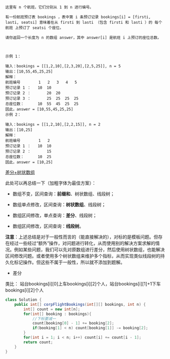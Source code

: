 ```
这里有 n 个航班，它们分别从 1 到 n 进行编号。

有一份航班预订表 bookings ，表中第 i 条预订记录 bookings[i] = [firsti, lasti, seatsi] 意味着在从 firsti 到 lasti （包含 firsti 和 lasti ）的 每个航班 上预订了 seatsi 个座位。

请你返回一个长度为 n 的数组 answer，其中 answer[i] 是航班 i 上预订的座位总数。

 

示例 1：

输入：bookings = [[1,2,10],[2,3,20],[2,5,25]], n = 5
输出：[10,55,45,25,25]
解释：
航班编号        1   2   3   4   5
预订记录 1 ：   10  10
预订记录 2 ：       20  20
预订记录 3 ：       25  25  25  25
总座位数：      10  55  45  25  25
因此，answer = [10,55,45,25,25]
示例 2：

输入：bookings = [[1,2,10],[2,2,15]], n = 2
输出：[10,25]
解释：
航班编号        1   2
预订记录 1 ：   10  10
预订记录 2 ：       15
总座位数：      10  25
因此，answer = [10,25]

```
[差分+树状数组](https://leetcode-cn.com/problems/corporate-flight-bookings/solution/gong-shui-san-xie-yi-ti-shuang-jie-chai-fm1ef/)


此处可以再总结一下（加粗字体为最佳方案）：

- 数组不变，区间查询：**前缀和**、树状数组、线段树；
   
 - 数组单点修改，区间查询：**树状数组**、线段树；
    
 - 数组区间修改，单点查询：**差分**、线段树；
    
 - 数组区间修改，区间查询：**线段树**。

**注意**：上述总结是对于一般性而言的（能直接解决的），对标的是模板问题。但存在经过一些经过“额外”操作，对问题进行转化，从而使用别的解决方案求解的情况。例如某些问题，我们可以先对原数组进行差分，然后使用树状数组，也能解决区间修改问题。或者使用多个树状数组来维护多个指标，从而实现类似线段树的持久化标记操作。但这些不属于一般性，所以就不添加到题解。


- 差分

类比：
站台bookings[i][0]上车bookings[i][2]个人，站台bookings[i][1]+1下车bookings[i][2]个人
```java
class Solution {
    public int[] corpFlightBookings(int[][] bookings, int n) {
        int[] count = new int[n];
        for(int[] booking : bookings){
            //下标要减一
            count[booking[0] - 1] += booking[2];
            if(booking[1] < n) count[booking[1]] -= booking[2];
        }
        for(int i = 1; i < n; i++) count[i] += count[i - 1];
        return count;
    }
}
```
